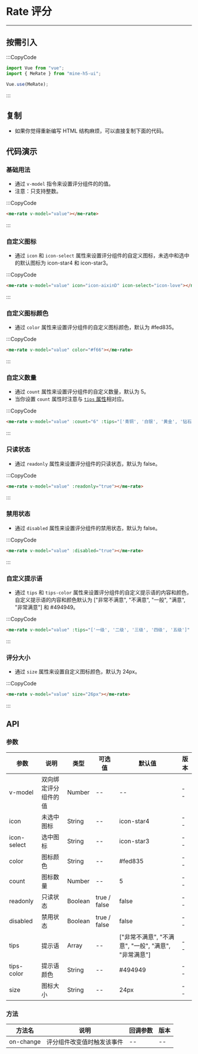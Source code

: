 # Rate 评分

---

## 按需引入

:::CopyCode

```JavaScript
import Vue from "vue";
import { MeRate } from "mine-h5-ui";

Vue.use(MeRate);
```

:::

## 复制

- 如果你觉得重新编写 HTML 结构麻烦，可以直接复制下面的代码。

## 代码演示

### 基础用法

- 通过 `v-model` 指令来设置评分组件的的值。
- 注意：只支持整数。

:::CopyCode

```HTML
<me-rate v-model="value"></me-rate>
```

:::

### 自定义图标

- 通过 `icon` 和 `icon-select` 属性来设置评分组件的自定义图标，未选中和选中的默认图标为 icon-star4 和 icon-star3。

:::CopyCode

```HTML
<me-rate v-model="value" icon="icon-aixinD" icon-select="icon-love"></me-rate>
```

:::

### 自定义图标颜色

- 通过 `color` 属性来设置评分组件的自定义图标颜色，默认为 #fed835。

:::CopyCode

```HTML
<me-rate v-model="value" color="#f66"></me-rate>
```

:::

### 自定义数量

- 通过 `count` 属性来设置评分组件的自定义数量，默认为 5。
- 当你设置 `count` 属性时注意与 [`tips` 属性](#tips)相对应。

:::CopyCode

```HTML
<me-rate v-model="value" :count="6" :tips="['青铜', '白银', '黄金', '钻石', '王者', '无敌']"></me-rate>
```

:::

### 只读状态

- 通过 `readonly` 属性来设置评分组件的只读状态，默认为 false。

:::CopyCode

```HTML
<me-rate v-model="value" :readonly="true"></me-rate>
```

:::

### 禁用状态

- 通过 `disabled` 属性来设置评分组件的禁用状态，默认为 false。

:::CopyCode

```HTML
<me-rate v-model="value" :disabled="true"></me-rate>
```

:::

<h3 id="tips">自定义提示语</h3>

- 通过 `tips` 和 `tips-color` 属性来设置评分组件的自定义提示语的内容和颜色，自定义提示语的内容和颜色默认为 ["非常不满意", "不满意", "一般", "满意", "非常满意"] 和 #494949。

:::CopyCode

```HTML
<me-rate v-model="value" :tips="['一级', '二级', '三级', '四级', '五级']" tips-color="#f60"></me-rate>
```

:::

### 评分大小

- 通过 `size` 属性来设置自定义图标颜色，默认为 24px。

:::CopyCode

```HTML
<me-rate v-model="value" size="26px"></me-rate>
```

:::

## API

### 参数

| 参数        | 说明                 | 类型    | 可选值       | 默认值                                               | 版本 |
| ----------- | -------------------- | ------- | ------------ | ---------------------------------------------------- | ---- |
| v-model     | 双向绑定评分组件的值 | Number  | --           | --                                                   | --   |
| icon        | 未选中图标           | String  | --           | icon-star4                                           | --   |
| icon-select | 选中图标             | String  | --           | icon-star3                                           | --   |
| color       | 图标颜色             | String  | --           | #fed835                                              | --   |
| count       | 图标数量             | Number  | --           | 5                                                    | --   |
| readonly    | 只读状态             | Boolean | true / false | false                                                | --   |
| disabled    | 禁用状态             | Boolean | true / false | false                                                | --   |
| tips        | 提示语               | Array   | --           | ["非常不满意", "不满意", "一般", "满意", "非常满意"] | --   |
| tips-color  | 提示语颜色           | String  | --           | #494949                                              | --   |
| size        | 图标大小             | String  | --           | 24px                                                 | --   |

### 方法

| 方法名    | 说明                       | 回调参数 | 版本 |
| --------- | -------------------------- | -------- | ---- |
| on-change | 评分组件改变值时触发该事件 | --       | --   |
